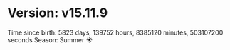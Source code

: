 # Version: v15.11.9
Time since birth: 5823 days, 139752 hours, 8385120 minutes, 503107200 seconds
Season: Summer ☀️

